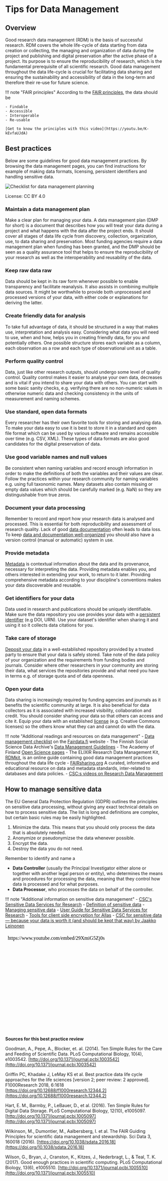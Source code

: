 # Tips for Data Management

## Overview

Good research data management (RDM) is the basis of successful research. RDM covers the whole life-cycle of data starting from data creation or collecting, the managing and organization of data during the project and publishing and digital preservation after the active phase of a project. Its purpose is to ensure the reproducibility of research, which is the fundamental prerequisite of all scientific research.  Good data management throughout the data life-cycle is crucial for facilitating data sharing and ensuring the sustainability and accessibility of data in the long-term and therefore their re-use for future science.

!!! note "FAIR principles"
    According to the [FAIR principles](https://www.go-fair.org/fair-principles/), the data should be 
    
    - Findable
    - Accessible
    - Interoperable
    - Re-usable
    
    [Get to know the principles with this video](https://youtu.be/K-kEvfaUJdA)
   
   
## Best practices

Below are some guidelines for good data management practices. By browsing the data management pages, you can find instructions for example of 
making data formats, licensing, persistent identifiers and handling sensitive data.

![Checklist for data management planning](../../img/Checklist_for_DMP_v1.png "Checklist for how to be successful in data management planning")

License: CC BY 4.0
 
### Maintain a data management plan

Make a clear plan for managing your data. A data management plan (DMP for short) is a document that describes how you will treat your data during a project and what happens with the data after the project ends. It should cover all stages of data life cycle from discovery, collection, organization, use, to data sharing and preservation. Most funding agencies require a data management plan when funding has been granted, and the DMP should be seen as a quality assurance tool that helps to ensure the reproducibility of your research as well as the interoperability and reusability of the data.

### Keep raw data raw

Data should be kept in its raw form whenever possible to enable transparency and facilitate reanalysis. It also assists in combining multiple data sources. It might be worthwhile to provide both unprocessed and processed versions of your data, with either code or explanations for deriving the latter.

### Create friendly data for analysis

To take full advantage of data, it should be structured in a way that makes use, interpretation and analysis easy. Considering what data you will need to use, when and how, helps you in creating friendly data, for you and potentially others. One possible structure stores each variable as a column, each observation as a row and each type of observational unit as a table.

### Perform quality control

Data, just like other research outputs, should undergo some level of quality control. Quality control makes it easier to analyse your own data, decreases and is vital if you intend to share your data with others. You can start with some basic sanity checks, e.g. verifying there are no non-numeric values in otherwise numeric data and checking consistency in the units of measurement and naming schemes.

### Use standard, open data formats

Every researcher has their own favorite tools for storing and analysing data. To make your data easy to use it is best to store it in a standard and open file format which can be used by various software and remains accessible over time (e.g. CSV, XML). These types of data formats are also good candidates for the digital preservation of data.

### Use good variable names and null values

Be consistent when naming variables and record enough information in order to make the definitions of both the variables and their values are clear. Follow the practices within your research community for naming variables e.g. using full taxonomic names. Many datasets also contain missing or empty data values which should be carefully marked (e.g. NaN) so they are distinguishable from true zeros.

### Document your data processing

Remember to record and report how your research data is analysed and processed. This is essential for both reproducibility and assessment of research quality. Lack of good [data documentation](metadata-and-documentation.md#data-documentation-also-called-detailed-descriptive-metadata-or-data-level-metadata) often leads to data loss. To keep [data and documentation well-organized](metadata-and-documentation.md#data-organization) you should also have a version control (manual or automatic) system in use. 

### Provide metadata

[Metadata](metadata-and-documentation.md#metadata-types) is contextual information about the data and its provenance, necessary for interpreting the data. Providing metadata enables you, and others interested in extending your work, to return to it later. Providing comprehensive metadata according to your discipline's conventions makes your data discoverable and reusable.

### Get identifiers for your data

Data used in research and publications should be uniquely identifiable. Make sure the data repository you use provides your data with a [persistent identifier](publishing-datasets.md#persistent-identifiers) (e.g DOI, URN). Use your dataset's identifier when sharing it and using it so it collects data citations for you.

### Take care of storage

[Deposit your data](publishing-datasets.md#where-to-host-and-publish-datasets) in a well-established repository provided by a trusted party to ensure that your data is safely stored. Take note of the data policy of your organization and the requirements from funding bodies and journals. Consider where other researchers in your community are storing their data, what services the repositories provide and what need you have in terms e.g. of storage quota and of data openness.

### Open your data

Data sharing is increasingly required by funding agencies and journals as it benefits the scientific community at large. It is also beneficial for data collectors as it is associated with increased visibility, collaboration and credit. You should consider sharing your data so that others can access and cite it. Equip your data with an established [license](publishing-datasets.md#licensing-rights) (e.g. Creative Commons licenses) so the others know what they can and cannot do with the data.

!!! note "Additional readings and resources on data management"
    - [Data management checklist](https://www.fairdata.fi/en/why-fairdata/data-management-checklist/) on the [Fairdata.fi](http://fairdata.fi/) website
    - The Finnish Social Science Data Archive's [Data Management Guidelines](http://www.fsd.uta.fi/aineistonhallinta/en/)
    - The Academy of Finland [Open Science pages](https://www.aka.fi/en/research-funding/responsible-science/open-science/)
    - The ELIXIR Research Data Management Kit, [RDMkit](https://rdmkit.elixir-europe.org/), is an online guide containing good data management practices throughout the data life cycle
    - [FAIRsharing.org](https://fairsharing.org/) A curated, informative and educational resource on data and metadata standards, inter-related to databases and data policies.
    - [CSC:s videos on Research Data Management](https://video.csc.fi/playlist/details/0_xtsuml9w)  


## How to manage sensitive data

The EU General Data Protection Regulation (GDPR) outlines the principles on sensitive data processing, without giving any exact technical details on how to process sensitive data. The list is long and definitions are complex, but certain basic rules may be easily highlighted.

  1. Minimize the data. This means that you should only process the data that is absolutely needed. 
  2. Anonymize or pseudonymizse the data whenever possible. 
  3. Encrypt the data.
  4. Destroy the data you do not need. 

Remember to identify and name a
  - **Data Controller** (usually the Principal Investigator either alone or together with another legal person or entity), who determines the means and procedures for processing the data, meaning that they control how data is processed and for what purposes. 
  - **Data Processor**, who processes the data on behalf of the controller. 

!!! note "Additional information on sensitive data management"
    - [CSC's Sensitive Data Services for Research](https://research.csc.fi/sensitive-data)
    - [Definition of sensitive data](https://research.csc.fi/en/definition-of-sensitive-data)
    - [Managing sensitive data](https://research.csc.fi/en/managing-sensitive-data)
    - [User Guide for Sensitive Data Services for Research](../sensitive-data/index.md)
    - [Tools for client side encryption for Allas](../Allas/allas_encryption.md)
    - [CSC for sensitive data — because your data is worth it (and should be kept that way) by Jaakko Leinonen](https://www.csc.fi/en/-/csc-for-sensitive-data-because-your-data-is-worth-it-and-should-be-kept-that-way-)

<iframe allow="autoplay; encrypted-media" allowfullscreen="" frameborder="0" height="315" srcdoc="https://www.youtube.com/embed/29XmiG5Zj0s" title="Webinar: What are the policies and possibilities for managing your sensitive data?" width="560"></iframe>


**Sources for this best practice review**

Goodman, A., Pepe, A., Blocker, et. al. (2014). Ten Simple Rules for the Care and Feeding of Scientific Data. PLoS Computational Biology, 10(4), e1003542. [http://doi.org/10.1371/journal.pcbi.1003542](http://doi.org/10.1371/journal.pcbi.1003542)

Griffin PC, Khadake J, LeMay KS et al. Best practice data life cycle approaches for the life sciences [version 2; peer review: 2 approved]. F1000Research 2018, 6:1618 [https://doi.org/10.12688/f1000research.12344.2](https://doi.org/10.12688/f1000research.12344.2)

Hart, E. M., Barmby, P., LeBauer, D., et al. (2016). Ten Simple Rules for Digital Data Storage. PLoS Computational Biology, 12(10), e1005097. [http://doi.org/10.1371/journal.pcbi.1005097](http://doi.org/10.1371/journal.pcbi.1005097)

Wilkinson, M., Dumontier, M., Aalbersberg, I. et al. The FAIR Guiding Principles for scientific data management and stewardship. Sci Data 3, 160018 (2016). [https://doi.org/10.1038/sdata.2016.18](https://doi.org/10.1038/sdata.2016.18)

Wilson, G., Bryan, J., Cranston, K., Kitzes, J., Nederbragt, L., & Teal, T. K. (2017). Good enough practices in scientific computing. PLoS Computational Biology, 13(6), e1005510. [http://doi.org/10.1371/journal.pcbi.1005510](http://doi.org/10.1371/journal.pcbi.1005510)
